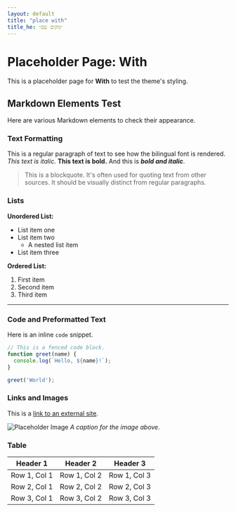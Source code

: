 ```yaml
---
layout: default
title: "place with"
title_he: ״מקום עם״
---
```



# Placeholder Page: With

This is a placeholder page for **With** to test the theme's styling.

## Markdown Elements Test

Here are various Markdown elements to check their appearance.

### Text Formatting

This is a regular paragraph of text to see how the bilingual font is rendered. *This text is italic.* **This text is bold.** And this is ***bold and italic***.

> This is a blockquote. It's often used for quoting text from other sources. It should be visually distinct from regular paragraphs.

### Lists

**Unordered List:**
* List item one
* List item two
    * A nested list item
* List item three

**Ordered List:**
1.  First item
2.  Second item
3.  Third item

---

### Code and Preformatted Text

Here is an inline `code` snippet.

```javascript
// This is a fenced code block.
function greet(name) {
  console.log(`Hello, ${name}!`);
}

greet('World');
```

### Links and Images

This is a [link to an external site](https://www.google.com).

![Placeholder Image](https://picsum.photos/800/400)
*A caption for the image above.*

### Table

| Header 1    | Header 2    | Header 3    |
|-------------|-------------|-------------|
| Row 1, Col 1| Row 1, Col 2| Row 1, Col 3|
| Row 2, Col 1| Row 2, Col 2| Row 2, Col 3|
| Row 3, Col 1| Row 3, Col 2| Row 3, Col 3|
